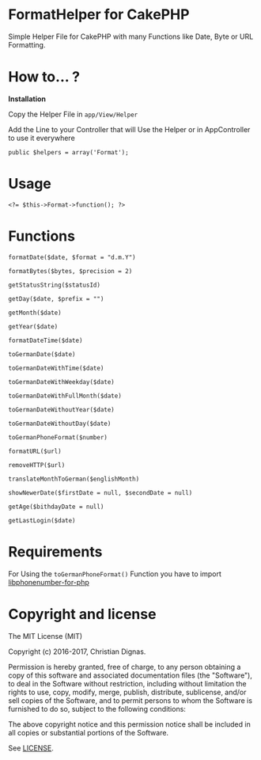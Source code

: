 # FormatHelper for CakePHP

Simple Helper File for CakePHP with many Functions like Date, Byte or URL Formatting.

# How to... ?

**Installation**

Copy the Helper File in ```app/View/Helper```

Add the Line to your Controller that will Use the Helper or in AppController to use it everywhere

```
public $helpers = array('Format');
```

# Usage

```
<?= $this->Format->function(); ?>
```

# Functions


```formatDate($date, $format = "d.m.Y")```

```formatBytes($bytes, $precision = 2)```

```getStatusString($statusId)```

```getDay($date, $prefix = "")```

```getMonth($date)```

```getYear($date)```

```formatDateTime($date)```

```toGermanDate($date)```

```toGermanDateWithTime($date)```

```toGermanDateWithWeekday($date)```

```toGermanDateWithFullMonth($date)```

```toGermanDateWithoutYear($date)```

```toGermanDateWithoutDay($date)```

```toGermanPhoneFormat($number)```

```formatURL($url)```

```removeHTTP($url)```

```translateMonthToGerman($englishMonth)```

```showNewerDate($firstDate = null, $secondDate = null)```

```getAge($bithdayDate = null)```

```getLastLogin($date)```

# Requirements 

For Using the ```toGermanPhoneFormat()``` Function you have to import [libphonenumber-for-php](https://github.com/giggsey/libphonenumber-for-php)

# Copyright and license

The MIT License (MIT)

Copyright (c) 2016-2017, Christian Dignas.

Permission is hereby granted, free of charge, to any person obtaining a copy of this software and associated documentation files (the "Software"), to deal in the Software without restriction, including without limitation the rights to use, copy, modify, merge, publish, distribute, sublicense, and/or sell copies of the Software, and to permit persons to whom the Software is furnished to do so, subject to the following conditions:

The above copyright notice and this permission notice shall be included in all copies or substantial portions of the Software.

See [LICENSE](https://github.com/cdignas/FormatHelper/blob/master/LICENSE).
